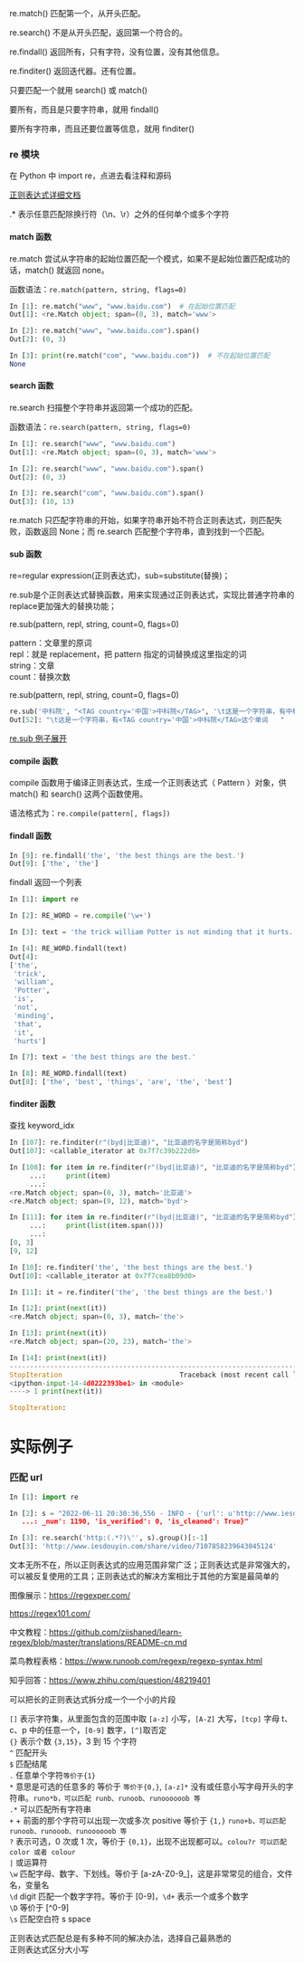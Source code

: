 

re.match() 匹配第一个，从开头匹配。  

re.search() 不是从开头匹配，返回第一个符合的。  

re.findall() 返回所有，只有字符，没有位置，没有其他信息。  

re.finditer() 返回迭代器。还有位置。  

只要匹配一个就用 search() 或 match()  

要所有，而且是只要字符串，就用 findall()  

要所有字符串，而且还要位置等信息，就用 finditer()  


### re 模块  

在 Python 中 import re，点进去看注释和源码  

[正则表达式详细文档](https://www.nowcoder.com/tutorial/10005/405978e43980483691016271ac34c9f8)  


.* 表示任意匹配除换行符（\n、\r）之外的任何单个或多个字符  


#### match 函数 

re.match 尝试从字符串的起始位置匹配一个模式，如果不是起始位置匹配成功的话，match() 就返回 none。  

函数语法：`re.match(pattern, string, flags=0)`  

```python 
In [1]: re.match("www", "www.baidu.com")  # 在起始位置匹配
Out[1]: <re.Match object; span=(0, 3), match='www'>

In [2]: re.match("www", "www.baidu.com").span()
Out[2]: (0, 3)

In [3]: print(re.match("com", "www.baidu.com"))  # 不在起始位置匹配
None
```

#### search 函数

re.search 扫描整个字符串并返回第一个成功的匹配。  

函数语法：`re.search(pattern, string, flags=0)`  

```python 
In [1]: re.search("www", "www.baidu.com")
Out[1]: <re.Match object; span=(0, 3), match='www'>

In [2]: re.search("www", "www.baidu.com").span()
Out[2]: (0, 3)

In [3]: re.search("com", "www.baidu.com").span()
Out[3]: (10, 13)  
```

re.match 只匹配字符串的开始，如果字符串开始不符合正则表达式，则匹配失败，函数返回 None；而 re.search 匹配整个字符串，直到找到一个匹配。  


#### sub 函数  

re=regular expression(正则表达式)，sub=substitute(替换)；  

re.sub是个正则表达式替换函数，用来实现通过正则表达式，实现比普通字符串的replace更加强大的替换功能；    

re.sub(pattern, repl, string, count=0, flags=0)  

pattern：文章里的原词  
repl：就是 replacement，把 pattern 指定的词替换成这里指定的词  
string：文章  
count：替换次数  

re.sub(pattern, repl, string, count=0, flags=0)    
```python
re.sub('中科院', "<TAG country='中国'>中科院</TAG>", '\t这是一个字符串，有中科院这个单词   ')
Out[52]: "\t这是一个字符串，有<TAG country='中国'>中科院</TAG>这个单词   "
```

[re.sub 例子展开](https://github.com/yananma/work/blob/main/%E5%9F%BA%E7%A1%80%E7%9F%A5%E8%AF%86/Python%20%E7%A8%8B%E5%BA%8F/Python%20%E4%BB%BB%E5%8A%A1%E7%A8%8B%E5%BA%8F.md#0728)  


#### compile 函数

compile 函数用于编译正则表达式，生成一个正则表达式（ Pattern ）对象，供 match() 和 search() 这两个函数使用。  

语法格式为：`re.compile(pattern[, flags])`  


#### findall 函数  

```python 
In [9]: re.findall('the', 'the best things are the best.')
Out[9]: ['the', 'the']
```

findall 返回一个列表  

```python 
In [1]: import re

In [2]: RE_WORD = re.compile('\w+')

In [3]: text = 'the trick william Potter is not minding that it hurts.'

In [4]: RE_WORD.findall(text)
Out[4]: 
['the',
 'trick',
 'william',
 'Potter',
 'is',
 'not',
 'minding',
 'that',
 'it',
 'hurts']

In [7]: text = 'the best things are the best.'

In [8]: RE_WORD.findall(text)
Out[8]: ['the', 'best', 'things', 'are', 'the', 'best']
```


#### finditer 函数  

查找 keyword_idx  

```python 
In [107]: re.finditer(r"(byd|比亚迪)", "比亚迪的名字是简称byd")
Out[107]: <callable_iterator at 0x7f7c39b222d0>

In [108]: for item in re.finditer(r"(byd|比亚迪)", "比亚迪的名字是简称byd"):
     ...:     print(item)
     ...: 
<re.Match object; span=(0, 3), match='比亚迪'>
<re.Match object; span=(9, 12), match='byd'>

In [111]: for item in re.finditer(r"(byd|比亚迪)", "比亚迪的名字是简称byd"):
     ...:     print(list(item.span()))
     ...: 
[0, 3]
[9, 12]
```

```python 
In [10]: re.finditer('the', 'the best things are the best.')
Out[10]: <callable_iterator at 0x7f7cea8b09d0>

In [11]: it = re.finditer('the', 'the best things are the best.')

In [12]: print(next(it))
<re.Match object; span=(0, 3), match='the'>

In [13]: print(next(it))
<re.Match object; span=(20, 23), match='the'>

In [14]: print(next(it))
---------------------------------------------------------------------------
StopIteration                             Traceback (most recent call last)
<ipython-input-14-4d0222393be1> in <module>
----> 1 print(next(it))

StopIteration: 
```

# 实际例子   

### 匹配 url  

```python 
In [1]: import re

In [2]: s = "2022-06-11 20:30:36,556 - INFO - {'url': u'http://www.iesdouyin.com/share/video/7107858239643045124', 'site_id': '625400', 'verified_reason': '', 'author_id': 'MS4wLjABAAAA_oP3ZGE6cs70YGJOqxfDqCnLi6SVBiObOoPQCDg9kG4', 'fans
   ...: _num': 1190, 'is_verified': 0, 'is_cleaned': True}"

In [3]: re.search('http:(.*?)\'', s).group()[:-1]
Out[3]: 'http://www.iesdouyin.com/share/video/7107858239643045124'
```   


文本无所不在，所以正则表达式的应用范围非常广泛；正则表达式是非常强大的，可以被反复使用的工具；正则表达式的解决方案相比于其他的方案是最简单的  

图像展示：https://regexper.com/  

https://regex101.com/  

中文教程：https://github.com/ziishaned/learn-regex/blob/master/translations/README-cn.md  

菜鸟教程表格：https://www.runoob.com/regexp/regexp-syntax.html  

知乎回答：https://www.zhihu.com/question/48219401  


可以把长的正则表达式拆分成一个一个小的片段  

`[]` 表示字符集，从里面包含的范围中取 `[a-z]` 小写，`[A-Z]` 大写，`[tcp]` 字母 t、c、p 中的任意一个，`[0-9]` 数字，`[^]`取否定  
`{}` 表示个数 `{3,15}`，3 到 15 个字符  
`^` 匹配开头  
`$` 匹配结尾  
`.` 任意单个字符`等价于{1}`  
`*` 意思是可选的任意多的 等价于 `等价于{0,}`, `[a-z]*` 没有或任意小写字母开头的字符串。`runo*b，可以匹配 runb、runoob、runoooooob 等`  
`.*` 可以匹配所有字符串  
`+` + 前面的那个字符可以出现一次或多次 positive 等价于 `{1,}`  `runo+b，可以匹配 runoob、runooob、runoooooob 等`   
`?` 表示可选，0 次或 1 次，等价于 `{0,1}`，出现不出现都可以。`colou?r 可以匹配 color 或者 colour`    
`|` 或运算符  
`\w` 匹配字母、数字、下划线。等价于 \[a-zA-Z0-9_]，这是非常常见的组合，文件名，变量名    
`\d` digit 匹配一个数字字符。等价于 \[0-9]，`\d+` 表示一个或多个数字    
`\D` 等价于 \[^0-9]    
`\s` 匹配空白符 s space  


正则表达式匹配总是有多种不同的解决办法，选择自己最熟悉的  
正则表达式区分大小写  



